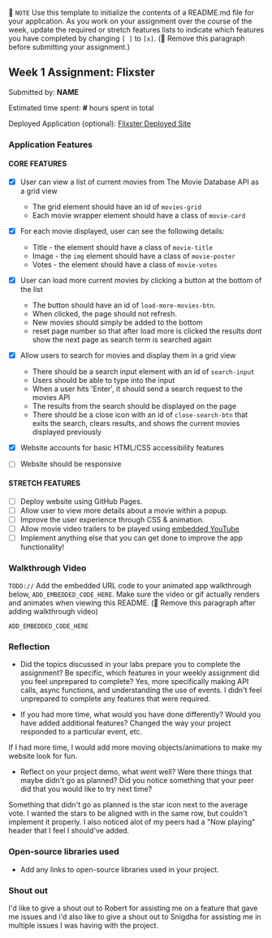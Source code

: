 📝 `NOTE` Use this template to initialize the contents of a README.md file for your application. As you work on your assignment over the course of the week, update the required or stretch features lists to indicate which features you have completed by changing `[ ]` to `[x]`. (🚫 Remove this paragraph before submitting your assignment.)

## Week 1 Assignment: Flixster

Submitted by: **NAME**

Estimated time spent: **#** hours spent in total

Deployed Application (optional): [Flixster Deployed Site](ADD_LINK_HERE)

### Application Features

#### CORE FEATURES

- [x] User can view a list of current movies from The Movie Database API as a grid view
  - The grid element should have an id of `movies-grid`
  - Each movie wrapper element should have a class of `movie-card`
- [x] For each movie displayed, user can see the following details:
  - Title - the element should have a class of `movie-title`
  - Image - the `img` element should have a class of `movie-poster`
  - Votes - the element should have a class of `movie-votes`
- [x] User can load more current movies by clicking a button at the bottom of the list
  - The button should have an id of `load-more-movies-btn`.
  - When clicked, the page should not refresh.
  - New movies should simply be added to the bottom
  - reset page number so that after load more is clicked the results dont show the next page as search term is searched again
  
- [x] Allow users to search for movies and display them in a grid view
  - There should be a search input element with an id of `search-input`
  - Users should be able to type into the input
  - When a user hits 'Enter', it should send a search request to the movies API
  - The results from the search should be displayed on the page
  - There should be a close icon with an id of `close-search-btn` that exits the search, clears results, and shows the current movies displayed previously
- [x] Website accounts for basic HTML/CSS accessibility features
- [ ] Website should be responsive

#### STRETCH FEATURES

- [ ] Deploy website using GitHub Pages. 
- [ ] Allow user to view more details about a movie within a popup.
- [ ] Improve the user experience through CSS & animation.
- [ ] Allow movie video trailers to be played using [embedded YouTube](https://support.google.com/youtube/answer/171780?hl=en)
- [ ] Implement anything else that you can get done to improve the app functionality!

### Walkthrough Video

`TODO://` Add the embedded URL code to your animated app walkthrough below, `ADD_EMBEDDED_CODE_HERE`. Make sure the video or gif actually renders and animates when viewing this README. (🚫 Remove this paragraph after adding walkthrough video)

`ADD_EMBEDDED_CODE_HERE`

### Reflection

* Did the topics discussed in your labs prepare you to complete the assignment? Be specific, which features in your weekly assignment did you feel unprepared to complete?
Yes, more specifically making API calls, async functions, and understanding the use of events. I didn't feel unprepared to complete any features that were required.


* If you had more time, what would you have done differently? Would you have added additional features? Changed the way your project responded to a particular event, etc.
  
If I had more time, I would add more moving objects/animations to make my website look for fun.

* Reflect on your project demo, what went well? Were there things that maybe didn't go as planned? Did you notice something that your peer did that you would like to try next time?

Something that didn't go as planned is the star icon next to the average vote. I wanted the stars to be aligned with in the same row, but couldn't implement it properly. I also noticed alot of my peers had a "Now playing" header that I feel I should've added.

### Open-source libraries used

- Add any links to open-source libraries used in your project.

### Shout out

I'd like to give a shout out to Robert for assisting me on a feature that gave me issues and i'd also like to give a shout out to Snigdha for assisting me in multiple issues I was having with the project.
